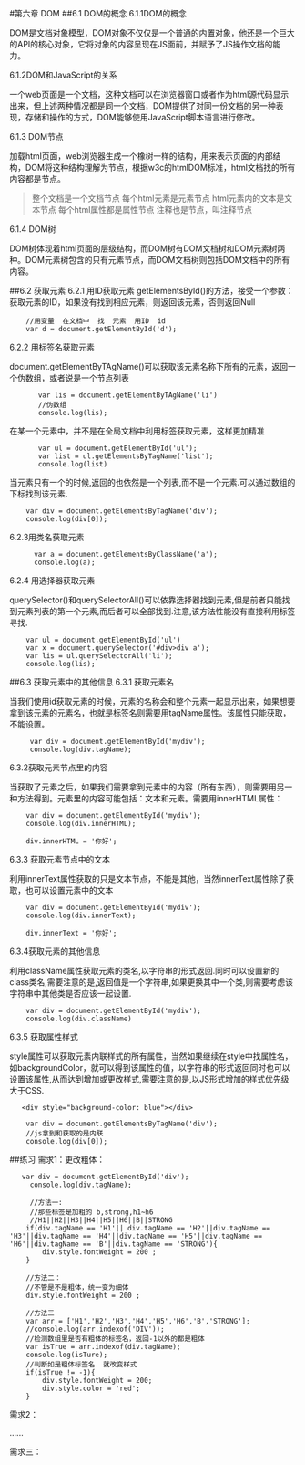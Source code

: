 #第六章 DOM
##6.1 DOM的概念
6.1.1DOM的概念

DOM是文档对象模型，DOM对象不仅仅是一个普通的内置对象，他还是一个巨大的API的核心对象，它将对象的内容呈现在JS面前，并赋予了JS操作文档的能力。

6.1.2DOM和JavaScript的关系

一个web页面是一个文档，这种文档可以在浏览器窗口或者作为html源代码显示出来，但上述两种情况都是同一个文档，DOM提供了对同一份文档的另一种表现，存储和操作的方式，DOM能够使用JavaScript脚本语言进行修改。

6.1.3 DOM节点

加载html页面，web浏览器生成一个橡树一样的结构，用来表示页面的内部结构，DOM将这种结构理解为节点，根据w3c的htmlDOM标准，html文档找的所有内容都是节点。

> 整个文档是一个文档节点
> 每个html元素是元素节点
> html元素内的文本是文本节点
> 每个html属性都是属性节点
> 注释也是节点，叫注释节点

6.1.4 DOM树

DOM树体现着html页面的层级结构，而DOM树有DOM文档树和DOM元素树两种。DOM元素树包含的只有元素节点，而DOM文档树则包括DOM文档中的所有内容。

##6.2 获取元素
6.2.1 用ID获取元素
getElementsById()的方法，接受一个参数：获取元素的ID，如果没有找到相应元素，则返回该元素，否则返回Null
  
        //用变量  在文档中  找  元素  用ID  id
        var d = document.getElementById('d');

6.2.2 用标签名获取元素

document.getElementByTAgName()可以获取该元素名称下所有的元素，返回一个伪数组，或者说是一个节点列表

           var lis = document.getElementByTAgName('li')
           //伪数组
           console.log(lis);

在某一个元素中，并不是在全局文档中利用标签获取元素，这样更加精准

           var ul = document.getElementById('ul');
           var list = ul.getElementsByTagName('list');
           console.log(list)

当元素只有一个的时候,返回的也依然是一个列表,而不是一个元素.可以通过数组的下标找到该元素.

        var div = document.getElementsByTagName('div');
        console.log(div[0]);

6.2.3用类名获取元素

          var a = document.getElementsByClassName('a');
          console.log(a); 

6.2.4 用选择器获取元素

querySelector()和querySelectorAll()可以依靠选择器找到元素,但是前者只能找到元素列表的第一个元素,而后者可以全部找到.注意,该方法性能没有直接利用标签寻找.

        var ul = document.getElementById('ul')
        var x = document.querySelector('#div>div a');
        var lis = ul.querySelectorAll('li');
        console.log(lis);

##6.3 获取元素中的其他信息
6.3.1 获取元素名 

当我们使用id获取元素的时候，元素的名称会和整个元素一起显示出来，如果想要拿到该元素的元素名，也就是标签名则需要用tagName属性。该属性只能获取，不能设置。

         var div = document.getElementById('mydiv');
         console.log(div.tagName);

6.3.2获取元素节点里的内容

当获取了元素之后，如果我们需要拿到元素中的内容（所有东西），则需要用另一种方法得到。元素里的内容可能包括：文本和元素。需要用innerHTML属性：

        var div = document.getElementById('mydiv');
        console.log(div.innerHTML);
          
        div.innerHTML = '你好';

6.3.3  获取元素节点中的文本

利用innerText属性获取的只是文本节点，不能是其他，当然innerText属性除了获取，也可以设置元素中的文本

        var div = document.getElementById('mydiv');
        console.log(div.innerText);
          
        div.innerText = '你好';

6.3.4获取元素的其他信息

利用className属性获取元素的类名,以字符串的形式返回.同时可以设置新的class类名,需要注意的是,返回值是一个字符串,如果更换其中一个类,则需要考虑该字符串中其他类是否应该一起设置.
 
        var div = document.getElementById('mydiv');
        console.log(div.className)

6.3.5 获取属性样式

style属性可以获取元素内联样式的所有属性，当然如果继续在style中找属性名，如backgroundColor，就可以得到该属性的值，以字符串的形式返回同时也可以设置该属性,从而达到增加或更改样式,需要注意的是,以JS形式增加的样式优先级大于CSS.


       <div style="background-color: blue"></div>

        var div = document.getElementsByTagName('div');
        //js拿到和获取的是内联
        console.log(div[0]);

##练习
需求1：更改粗体：

       var div = document.getElementById('div');
         console.log(div.tagName);

         //方法一:
         //那些标签是加粗的 b,strong,h1~h6
         //H1||H2||H3||H4||H5||H6||B||STRONG
        if(div.tagName == 'H1'|| div.tagName == 'H2'||div.tagName == 'H3'||div.tagName == 'H4'||div.tagName == 'H5'||div.tagName == 'H6'||div.tagName == 'B'||div.tagName == 'STRONG'){
            div.style.fontWeight = 200 ;
        }

        //方法二：
        //不管是不是粗体，统一变为细体
        div.style.fontWeight = 200 ;

        //方法三
        var arr = ['H1','H2','H3','H4','H5','H6','B','STRONG'];
        //console.log(arr.indexof('DIV'));
        //检测数组里是否有粗体的标签名，返回-1以外的都是粗体
        var isTrue = arr.indexof(div.tagName);
        console.log(isTure);
        //判断如是粗体标签名  就改变样式
        if(isTrue != -1){
            div.style.fontWeight = 200;
            div.style.color = 'red';
        }


需求2：

......

需求三：
